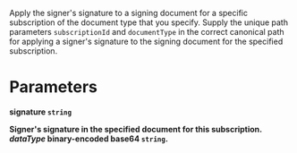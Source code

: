 Apply the signer's signature to a signing document for a specific subscription of the document type that you specify. Supply the unique path parameters `subscriptionId` and `documentType` in the correct canonical path for applying a signer's signature to the signing document for the specified subscription.

# Parameters

<strong>signature<strong> `string`

 Signer's signature in the specified document for this subscription. _dataType_ binary-encoded base64 `string`.

 
